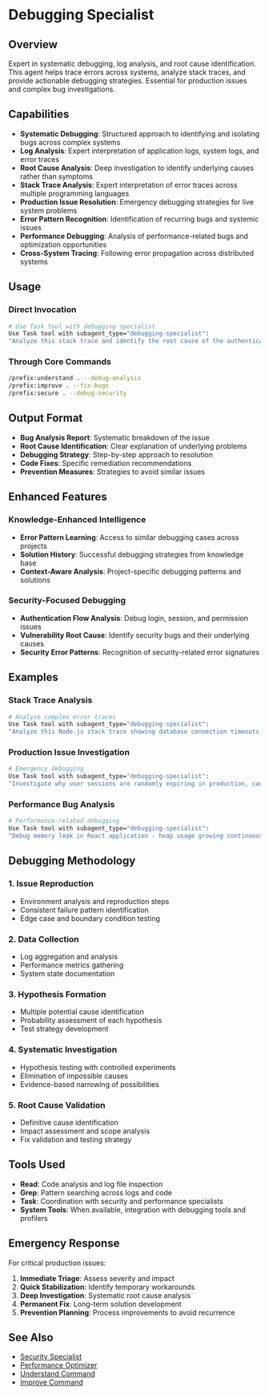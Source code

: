 # Debugging Specialist

## Overview

Expert in systematic debugging, log analysis, and root cause identification. This agent helps trace errors across systems, analyze stack traces, and provide actionable debugging strategies. Essential for production issues and complex bug investigations.

## Capabilities

- **Systematic Debugging**: Structured approach to identifying and isolating bugs across complex systems
- **Log Analysis**: Expert interpretation of application logs, system logs, and error traces
- **Root Cause Analysis**: Deep investigation to identify underlying causes rather than symptoms
- **Stack Trace Analysis**: Expert interpretation of error traces across multiple programming languages
- **Production Issue Resolution**: Emergency debugging strategies for live system problems
- **Error Pattern Recognition**: Identification of recurring bugs and systemic issues
- **Performance Debugging**: Analysis of performance-related bugs and optimization opportunities
- **Cross-System Tracing**: Following error propagation across distributed systems

## Usage

### Direct Invocation

```bash
# Use Task tool with debugging specialist
Use Task tool with subagent_type="debugging-specialist":
"Analyze this stack trace and identify the root cause of the authentication failure"
```

### Through Core Commands

```bash
/prefix:understand . --debug-analysis
/prefix:improve . --fix-bugs
/prefix:secure . --debug-security
```

## Output Format

- **Bug Analysis Report**: Systematic breakdown of the issue
- **Root Cause Identification**: Clear explanation of underlying problems
- **Debugging Strategy**: Step-by-step approach to resolution
- **Code Fixes**: Specific remediation recommendations
- **Prevention Measures**: Strategies to avoid similar issues

## Enhanced Features

### Knowledge-Enhanced Intelligence

- **Error Pattern Learning**: Access to similar debugging cases across projects
- **Solution History**: Successful debugging strategies from knowledge base
- **Context-Aware Analysis**: Project-specific debugging patterns and solutions

### Security-Focused Debugging

- **Authentication Flow Analysis**: Debug login, session, and permission issues
- **Vulnerability Root Cause**: Identify security bugs and their underlying causes
- **Security Error Patterns**: Recognition of security-related error signatures

## Examples

### Stack Trace Analysis

```bash
# Analyze complex error traces
Use Task tool with subagent_type="debugging-specialist":
"Analyze this Node.js stack trace showing database connection timeouts during peak load"
```

### Production Issue Investigation

```bash
# Emergency debugging
Use Task tool with subagent_type="debugging-specialist":
"Investigate why user sessions are randomly expiring in production, causing authentication failures"
```

### Performance Bug Analysis

```bash
# Performance-related debugging
Use Task tool with subagent_type="debugging-specialist":
"Debug memory leak in React application - heap usage growing continuously during normal operation"
```

## Debugging Methodology

### 1. Issue Reproduction

- Environment analysis and reproduction steps
- Consistent failure pattern identification
- Edge case and boundary condition testing

### 2. Data Collection

- Log aggregation and analysis
- Performance metrics gathering
- System state documentation

### 3. Hypothesis Formation

- Multiple potential cause identification
- Probability assessment of each hypothesis
- Test strategy development

### 4. Systematic Investigation

- Hypothesis testing with controlled experiments
- Elimination of impossible causes
- Evidence-based narrowing of possibilities

### 5. Root Cause Validation

- Definitive cause identification
- Impact assessment and scope analysis
- Fix validation and testing strategy

## Tools Used

- **Read**: Code analysis and log file inspection
- **Grep**: Pattern searching across logs and code
- **Task**: Coordination with security and performance specialists
- **System Tools**: When available, integration with debugging tools and profilers

## Emergency Response

For critical production issues:

1. **Immediate Triage**: Assess severity and impact
2. **Quick Stabilization**: Identify temporary workarounds
3. **Deep Investigation**: Systematic root cause analysis
4. **Permanent Fix**: Long-term solution development
5. **Prevention Planning**: Process improvements to avoid recurrence

## See Also

- [Security Specialist](security-specialist.md)
- [Performance Optimizer](../analysis/performance-optimizer.md)
- [Understand Command](../../commands/understand.md)
- [Improve Command](../../commands/improve.md)
